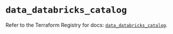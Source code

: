 # `data_databricks_catalog`

Refer to the Terraform Registry for docs: [`data_databricks_catalog`](https://registry.terraform.io/providers/databricks/databricks/1.55.0/docs/data-sources/catalog).
